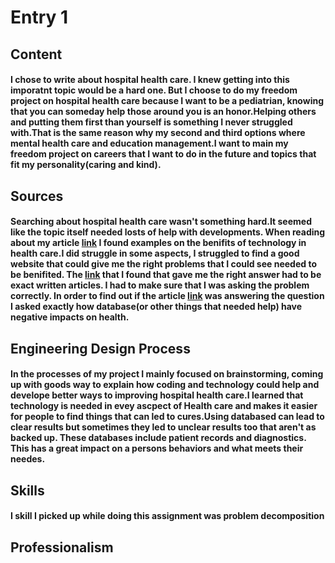 # Entry 1
## Content 
#### I chose to write about hospital health care. I knew getting into this imporatnt topic would be a hard one. But I choose to do my freedom project on hospital health care because I want to be a pediatrian, knowing that you can someday help those around you is an honor.Helping others and putting them first than yourself is something I never struggled with.That is the same reason why my second and third options where mental health care and education management.I want to main my freedom project on careers that I want to do in the future and topics that fit my personality(caring and kind).

## Sources
#### Searching about hospital health care wasn't something hard.It seemed like the topic itself needed losts of help with developments. When reading about my article [link](https://retinalscreenings.com/blog/top-benefits-of-technology-in-healthcare/#:~:text=Electronic%20recordkeeping%20reduces%20many%20of,and%20assist%20with%20imaging%20analysis.) I found examples on the benifits of technology in health care.I did struggle in some aspects, I struggled to find a good website that could give me the right problems that I could see needed to be benifited. The [link](https://hbr.org/2021/12/5-critical-priorities-for-the-u-s-health-care-system) that I found that gave me the right answer had to be exact written articles. I had to make sure that I was asking the problem correctly. In order to find out if the article [link](https://innovaccer.com/resources/blogs/five-ways-poor-data-quality-negatively-impacts-healthcare) was answering the question I asked exactly how database(or other things that needed help) have negative impacts on health. 

## Engineering Design Process 
#### In the processes of my project I mainly focused on brainstorming, coming up with goods way to explain how coding and technology could help and develope better ways to improving hospital health care.I learned that technology is needed in evey ascpect of Health care and makes it easier for people to find things that can led to cures.Using databased can lead to clear results but sometimes they led to unclear results too that aren't as backed up. These databases include patient records and diagnostics. This has a great impact on a persons behaviors and what meets their needes. 



## Skills 
#### I skill I picked up while doing this assignment was problem decomposition  


## Professionalism 
#### 



